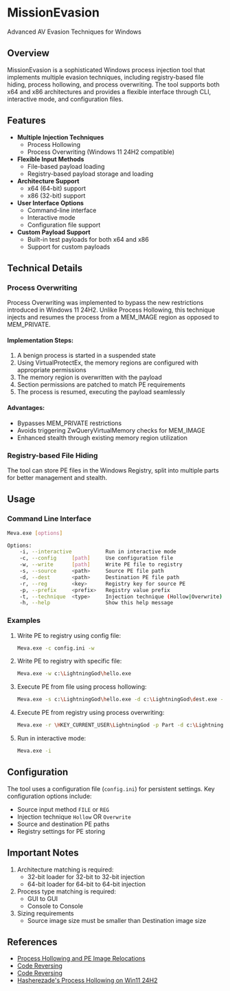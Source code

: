 # MissionEvasion
Advanced AV Evasion Techniques for Windows

## Overview
MissionEvasion is a sophisticated Windows process injection tool that implements multiple evasion techniques, including registry-based file hiding, process hollowing, and process overwriting. The tool supports both x64 and x86 architectures and provides a flexible interface through CLI, interactive mode, and configuration files.

## Features
- **Multiple Injection Techniques**
  - Process Hollowing
  - Process Overwriting (Windows 11 24H2 compatible)
- **Flexible Input Methods**
  - File-based payload loading
  - Registry-based payload storage and loading
- **Architecture Support**
  - x64 (64-bit) support
  - x86 (32-bit) support
- **User Interface Options**
  - Command-line interface
  - Interactive mode
  - Configuration file support
- **Custom Payload Support**
  - Built-in test payloads for both x64 and x86
  - Support for custom payloads

## Technical Details

### Process Overwriting
Process Overwriting was implemented to bypass the new restrictions introduced in Windows 11 24H2. Unlike Process Hollowing, this technique injects and resumes the process from a MEM_IMAGE region as opposed to MEM_PRIVATE.

#### Implementation Steps:
1. A benign process is started in a suspended state
2. Using VirtualProtectEx, the memory regions are configured with appropriate permissions
3. The memory region is overwritten with the payload
4. Section permissions are patched to match PE requirements
5. The process is resumed, executing the payload seamlessly

#### Advantages:
- Bypasses MEM_PRIVATE restrictions
- Avoids triggering ZwQueryVirtualMemory checks for MEM_IMAGE
- Enhanced stealth through existing memory region utilization

### Registry-based File Hiding
The tool can store PE files in the Windows Registry, split into multiple parts for better management and stealth.

## Usage

### Command Line Interface
```bash
Meva.exe [options]

Options:
    -i, --interactive           Run in interactive mode
    -c, --config     [path]     Use configuration file
    -w, --write      [path]     Write PE file to registry
    -s, --source     <path>     Source PE file path
    -d, --dest       <path>     Destination PE file path
    -r, --reg        <key>      Registry key for source PE
    -p, --prefix     <prefix>   Registry value prefix
    -t, --technique  <type>     Injection technique (Hollow|Overwrite)
    -h, --help                  Show this help message
```

### Examples
1. Write PE to registry using config file:
   ```bash
   Meva.exe -c config.ini -w
   ```

2. Write PE to registry with specific file:
   ```bash
   Meva.exe -w c:\LightningGod\hello.exe
   ```

3. Execute PE from file using process hollowing:
   ```bash
   Meva.exe -s c:\LightningGod\hello.exe -d c:\LightningGod\dest.exe -t Hollow
   ```

4. Execute PE from registry using process overwriting:
   ```bash
   Meva.exe -r \HKEY_CURRENT_USER\LightningGod -p Part -d c:\LightningGod\dest.exe -t Overwrite
   ```

5. Run in interactive mode:
   ```bash
   Meva.exe -i
   ```

## Configuration
The tool uses a configuration file (`config.ini`) for persistent settings. Key configuration options include:
- Source input method `FILE` or `REG`
- Injection technique `Hollow` OR `Overwrite`
- Source and destination PE paths
- Registry settings for PE storing

## Important Notes
1. Architecture matching is required:
   - 32-bit loader for 32-bit to 32-bit injection
   - 64-bit loader for 64-bit to 64-bit injection
2. Process type matching is required:
   - GUI to GUI
   - Console to Console
3. Sizing requirements
   - Source image size must be smaller than Destination image size

## References
- [Process Hollowing and PE Image Relocations](https://www.ired.team/offensive-security/code-injection-process-injection/process-hollowing-and-pe-image-relocations)
- [Code Reversing](https://www.codereversing.com/archives/261)
- [Code Reversing](https://www.codereversing.com/archives/261)
- [Hasherezade's Process Hollowing on Win11 24H2](https://hshrzd.wordpress.com/2025/01/27/process-hollowing-on-windows-11-24h2/)
